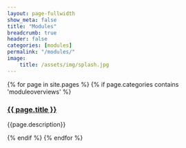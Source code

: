 ```yaml
---
layout: page-fullwidth
show_meta: false
title: "Modules"
breadcrumb: true
header: false
categories: [modules]
permalink: "/modules/"
image:
    title: /assets/img/splash.jpg
---
```

<div class="item">
  {% for page in site.pages %}
    {% if page.categories contains 'moduleoverviews' %}
      <h3><a href="{{ site.url }}{{ site.baseurl }}{{ page.url }}">{{ page.title }}</a></h3>
      <p>{{page.description}}</p>  
    {% endif %}
  {% endfor %}
</div>